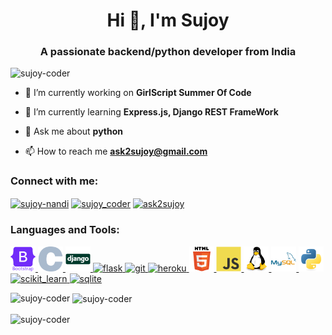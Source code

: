 <h1 align="center">Hi 👋, I'm Sujoy</h1>
<h3 align="center">A passionate backend/python developer from India</h3>

<p align="left"> <img src="https://komarev.com/ghpvc/?username=sujoy-coder&label=Profile%20views&color=0e75b6&style=flat" alt="sujoy-coder" /> </p>
<!--
<p align="left"> <a href="https://github.com/ryo-ma/github-profile-trophy"><img src="https://github-profile-trophy.vercel.app/?username=sujoy-coder" alt="sujoy-coder" /></a> </p>
-->

- 🔭 I’m currently working on **GirlScript Summer Of Code**

- 🌱 I’m currently learning **Express.js, Django REST FrameWork**

- 💬 Ask me about **python**

- 📫 How to reach me **ask2sujoy@gmail.com**

<h3 align="left">Connect with me:</h3>
<p align="left">
<a href="https://linkedin.com/in/sujoy-nandi" target="blank"><img align="center" src="https://cdn.jsdelivr.net/npm/simple-icons@3.0.1/icons/linkedin.svg" alt="sujoy-nandi" height="30" width="40" /></a>
<a href="https://www.hackerrank.com/sujoy_coder" target="blank"><img align="center" src="https://cdn.jsdelivr.net/npm/simple-icons@3.0.1/icons/hackerrank.svg" alt="sujoy_coder" height="30" width="40" /></a>
<a href="https://auth.geeksforgeeks.org/user/ask2sujoy" target="blank"><img align="center" src="https://cdn.jsdelivr.net/npm/simple-icons@3.0.1/icons/geeksforgeeks.svg" alt="ask2sujoy" height="30" width="40" /></a>
</p>

<h3 align="left">Languages and Tools:</h3>
<p align="left"> <a href="https://getbootstrap.com" target="_blank"> <img src="https://raw.githubusercontent.com/devicons/devicon/master/icons/bootstrap/bootstrap-plain-wordmark.svg" alt="bootstrap" width="40" height="40"/> </a> <a href="https://www.cprogramming.com/" target="_blank"> <img src="https://raw.githubusercontent.com/devicons/devicon/master/icons/c/c-original.svg" alt="c" width="40" height="40"/> </a> <a href="https://www.djangoproject.com/" target="_blank"> <img src="https://raw.githubusercontent.com/devicons/devicon/master/icons/django/django-original.svg" alt="django" width="40" height="40"/> </a> <a href="https://flask.palletsprojects.com/" target="_blank"> <img src="https://www.vectorlogo.zone/logos/pocoo_flask/pocoo_flask-icon.svg" alt="flask" width="40" height="40"/> </a> <a href="https://git-scm.com/" target="_blank"> <img src="https://www.vectorlogo.zone/logos/git-scm/git-scm-icon.svg" alt="git" width="40" height="40"/> </a> <a href="https://heroku.com" target="_blank"> <img src="https://www.vectorlogo.zone/logos/heroku/heroku-icon.svg" alt="heroku" width="40" height="40"/> </a> <a href="https://www.w3.org/html/" target="_blank"> <img src="https://raw.githubusercontent.com/devicons/devicon/master/icons/html5/html5-original-wordmark.svg" alt="html5" width="40" height="40"/> </a> <a href="https://developer.mozilla.org/en-US/docs/Web/JavaScript" target="_blank"> <img src="https://raw.githubusercontent.com/devicons/devicon/master/icons/javascript/javascript-original.svg" alt="javascript" width="40" height="40"/> </a> <a href="https://www.linux.org/" target="_blank"> <img src="https://raw.githubusercontent.com/devicons/devicon/master/icons/linux/linux-original.svg" alt="linux" width="40" height="40"/> </a> <a href="https://www.mysql.com/" target="_blank"> <img src="https://raw.githubusercontent.com/devicons/devicon/master/icons/mysql/mysql-original-wordmark.svg" alt="mysql" width="40" height="40"/> </a> <a href="https://www.python.org" target="_blank"> <img src="https://raw.githubusercontent.com/devicons/devicon/master/icons/python/python-original.svg" alt="python" width="40" height="40"/> </a> <a href="https://scikit-learn.org/" target="_blank"> <img src="https://upload.wikimedia.org/wikipedia/commons/0/05/Scikit_learn_logo_small.svg" alt="scikit_learn" width="40" height="40"/> </a> <a href="https://www.sqlite.org/" target="_blank"> <img src="https://www.vectorlogo.zone/logos/sqlite/sqlite-icon.svg" alt="sqlite" width="40" height="40"/> </a> </p>

<p><img align="left" src="https://github-readme-stats.vercel.app/api/top-langs?username=sujoy-coder&show_icons=true&locale=en&layout=compact" alt="sujoy-coder" /></p>

<p>&nbsp;<img align="center" src="https://github-readme-stats.vercel.app/api?username=sujoy-coder&show_icons=true&locale=en" alt="sujoy-coder" /></p>

<p><img align="center" src="https://github-readme-streak-stats.herokuapp.com/?user=sujoy-coder&" alt="sujoy-coder" /></p>
